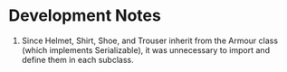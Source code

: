 # Development Notes

1. Since Helmet, Shirt, Shoe, and Trouser inherit from the Armour class (which implements Serializable), it was unnecessary to import and define them in each subclass.